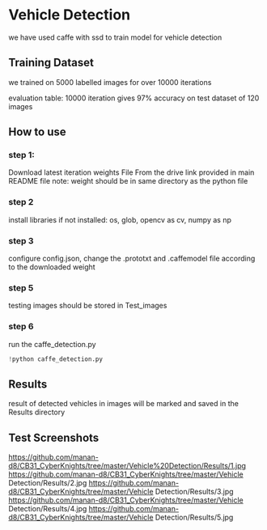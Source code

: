 # Vehicle Detection

we have used caffe with ssd to train model for vehicle detection

## Training Dataset

we trained on 5000 labelled images for over 10000 iterations

evaluation table:
10000 iteration gives 97% accuracy on test dataset of 120 images


## How to use
### step 1:
Download latest iteration weights File From the drive link provided in main README file
note: weight should be in same directory as the python file

### step 2
install libraries if not installed:
os, glob, opencv as cv, numpy as np

### step 3
configure config.json, change the .prototxt and .caffemodel file according to the downloaded weight

### step 5
testing images should be stored in Test_images

### step 6
run the caffe_detection.py
```python
!python caffe_detection.py
```

## Results
result of detected vehicles in images will be marked and saved in the Results directory

## Test Screenshots
https://github.com/manan-d8/CB31_CyberKnights/tree/master/Vehicle%20Detection/Results/1.jpg
https://github.com/manan-d8/CB31_CyberKnights/tree/master/Vehicle Detection/Results/2.jpg
https://github.com/manan-d8/CB31_CyberKnights/tree/master/Vehicle Detection/Results/3.jpg
https://github.com/manan-d8/CB31_CyberKnights/tree/master/Vehicle Detection/Results/4.jpg
https://github.com/manan-d8/CB31_CyberKnights/tree/master/Vehicle Detection/Results/5.jpg
